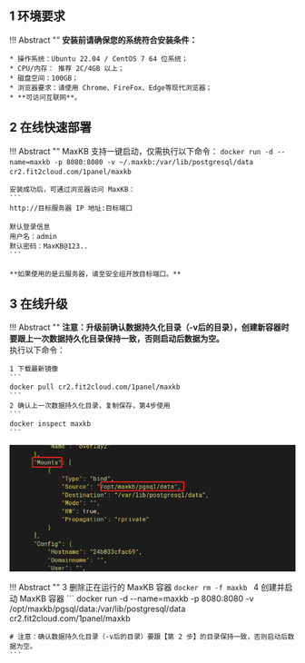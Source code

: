 ## 1 环境要求

!!! Abstract ""
    **安装前请确保您的系统符合安装条件：**

    * 操作系统：Ubuntu 22.04 / CentOS 7 64 位系统；
    * CPU/内存： 推荐 2C/4GB 以上；
    * 磁盘空间：100GB；
    * 浏览器要求：请使用 Chrome、FireFox、Edge等现代浏览器；
    * **可访问互联网**。



## 2 在线快速部署

!!! Abstract ""
    MaxKB 支持一键启动，仅需执行以下命令：
    ```
    docker run -d --name=maxkb -p 8080:8080 -v ~/.maxkb:/var/lib/postgresql/data cr2.fit2cloud.com/1panel/maxkb
    ```

    安装成功后，可通过浏览器访问 MaxKB：
    ```
    http://目标服务器 IP 地址:目标端口

    默认登录信息
    用户名：admin
    默认密码：MaxKB@123..
    ```

    **如果使用的是云服务器，请至安全组开放目标端口。**

## 3 在线升级

!!! Abstract ""
    **注意：升级前确认数据持久化目录（-v后的目录），创建新容器时要跟上一次数据持久化目录保持一致，否则启动后数据为空。**     
    执行以下命令：

    1 下载最新镜像
    ```
    docker pull cr2.fit2cloud.com/1panel/maxkb
    ```
    2 确认上一次数据持久化目录，复制保存，第4步使用
    ```
    docker inspect maxkb
    ```

![获取pgsql目录](../img/index/mount_pgsqldir.png)

!!! Abstract ""
    3 删除正在运行的 MaxKB 容器
    ```
    docker rm -f maxkb 
    ```
    4 创建并启动 MaxKB 容器
    ```
    docker run -d --name=maxkb -p 8080:8080 -v /opt/maxkb/pgsql/data:/var/lib/postgresql/data cr2.fit2cloud.com/1panel/maxkb

    # 注意：确认数据持久化目录（-v后的目录）要跟【第 2 步】的目录保持一致，否则启动后数据为空。
    ```
